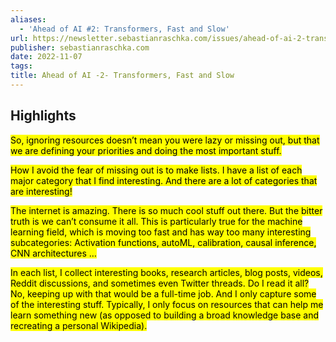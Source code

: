 ```yaml
---
aliases:
  - 'Ahead of AI #2: Transformers, Fast and Slow'
url: https://newsletter.sebastianraschka.com/issues/ahead-of-ai-2-transformers-fast-and-slow-1402662
publisher: sebastianraschka.com
date: 2022-11-07
tags:
title: Ahead of AI -2- Transformers, Fast and Slow
---
```


## Highlights
<mark>So, ignoring resources doesn’t mean you were lazy or missing out, but that we are defining your priorities and doing the most important stuff.</mark>

<mark>How I avoid the fear of missing out is to make lists. I have a list of each major category that I find interesting. And there are a lot of categories that are interesting!</mark>

<mark>The internet is amazing. There is so much cool stuff out there. But the bitter truth is we can’t consume it all. This is particularly true for the machine learning field, which is moving too fast and has way too many interesting subcategories: Activation functions, autoML, calibration, causal inference, CNN architectures …</mark>

<mark>In each list, I collect interesting books, research articles, blog posts, videos, Reddit discussions, and sometimes even Twitter threads. Do I read it all? No, keeping up with that would be a full-time job. And I only capture some of the interesting stuff. Typically, I only focus on resources that can help me learn something new (as opposed to building a broad knowledge base and recreating a personal Wikipedia).</mark>

